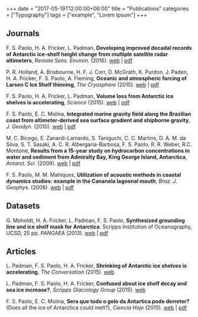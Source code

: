 +++
date = "2017-05-19T12:00:00+06:00"
title = "Publications"
categories = ["Typography"]
tags = ["example", "Lorem Ipsum"]
+++

## Journals

F. S. Paolo, H. A. Fricker, L. Padman, **Developing improved decadal records of Antarctic ice-shelf height change from multiple satellite radar altimeters**, *Remote Sens. Environ.* (2016). [web](http://authors.elsevier.com/a/1Sd~57qzSbrdi) | [pdf](https://www.dropbox.com/s/0i9nhqyuu0qvrsv/AltimetryTimeSeriesRSE2016.pdf?dl=0)

P. R. Holland, A. Brisbourne, H. F. J. Corr, D. McGrath, K. Purdon, J. Paden, H. A. Fricker, F. S. Paolo, A. Fleming, **Oceanic and atmospheric forcing of Larsen C Ice Shelf thinning**, *The Cryosphere* (2015). [web](http://dx.doi.org/10.5194/tc-9-1005-2015) | [pdf](http://www.the-cryosphere.net/9/1005/2015/tc-9-1005-2015.pdf)

F. S. Paolo, H. A. Fricker, L. Padman, **Volume loss from Antarctic ice shelves is accelerating**, *Science* (2015). [web](https://dx.doi.org/10.1126/science.aaa0940) | [pdf](https://www.dropbox.com/s/a900x76kkhmiiw2/IceShelfChangeScience2015.pdf?dl=0)

F. S. Paolo, E. C. Molina, **Integrated marine gravity field along the Brazilian coast from altimeter-derived sea surface gradient and shipborne gravity**, *J. Geodyn.* (2010). [web](http://dx.doi.org/10.1016/j.jog.2010.04.003) | [pdf](https://dl.dropbox.com/u/12601128/papers/paolo_molina10.pdf)

M. C. Bicego, E. Zanardi-Lamardo, S. Taniguchi, C. C. Martins, D. A. M. da Silva, S. T. Sasaki, A. C. R. Albergaria-Barbosa, F. S. Paolo, R. R. Weber, R.C. Montone, **Results from a 15-year study on hydrocarbon concentrations in water and sediment from Admiralty Bay, King George Island, Antarctica**, *Antarct. Sci.* (2009). [web](http://dx.doi.org/10.1017/S0954102009001734) | [pdf](https://dl.dropbox.com/u/12601128/papers/bicego_etal09.pdf)

F. S. Paolo, M. M. Mahiques, **Utilization of acoustic methods in coastal dynamics studies: example in the Cananeia lagoonal mouth**, *Braz. J. Geophys.* (2008). [web](http://dx.doi.org/10.1590/S0102-261X2008000200008) | [pdf](https://dl.dropbox.com/u/12601128/papers/paolo_mahiques08.pdf)


## Datasets

G. Moholdt, H. A. Fricker, L. Padman, F. S. Paolo, **Synthesized grounding line and ice shelf mask for Antarctica**. Scripps Institution of Oceanography, UCSD, 25 pp. *PANGAEA* (2013). [web](http://doi.pangaea.de/10.1594/PANGAEA.819150) | [pdf](http://epic.awi.de/33781/4/Moholdt_etal.pdf)


## Articles

<!-- date: Nov 9, 2015 tag: Publication title: General-audience article in "The Conversation" -->

L. Padman, F. S. Paolo, H. A. Fricker, **Shrinking of Antarctic ice shelves is accelerating**, *The Conversation* (2015). [web](https://theconversation.com/shrinking-of-antarctic-ice-shelves-is-accelerating-39273)

L. Padman, F. S. Paolo, H. A. Fricker, **Confused about ice shelf decay and sea ice increase?**, *Scripps Glaciology Group* (2015). [web](http://glaciology.weebly.com/articles.html)

F. S. Paolo, E. C. Molina, **Sera que todo o gelo da Antartica pode derreter?** (Does all the ice of Antarctica could melt?), *Ciencia Hoje* (2015). [web](http://chc.cienciahoje.uol.com.br/multimidia/revistas/reduzidas//268/?revista=268#8) | [pdf](https://www.dropbox.com/s/v3j38c5kgik6zyp/Degelo.pdf?dl=0)

